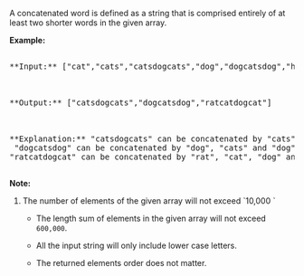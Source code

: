 
A concatenated word is defined as a string that is comprised entirely of at least two shorter words in the given array.

**Example:**<br />
<pre>
**Input:** ["cat","cats","catsdogcats","dog","dogcatsdog","hippopotamuses","rat","ratcatdogcat"]

**Output:** ["catsdogcats","dogcatsdog","ratcatdogcat"]

**Explanation:** "catsdogcats" can be concatenated by "cats", "dog" and "cats"; <br> "dogcatsdog" can be concatenated by "dog", "cats" and "dog"; <br>"ratcatdogcat" can be concatenated by "rat", "cat", "dog" and "cat".
</pre>


**Note:**<br>
<ol>
<li>The number of elements of the given array will not exceed `10,000 `
- The length sum of elements in the given array will not exceed `600,000`. 
- All the input string will only include lower case letters.
- The returned elements order does not matter. 
</ol>

